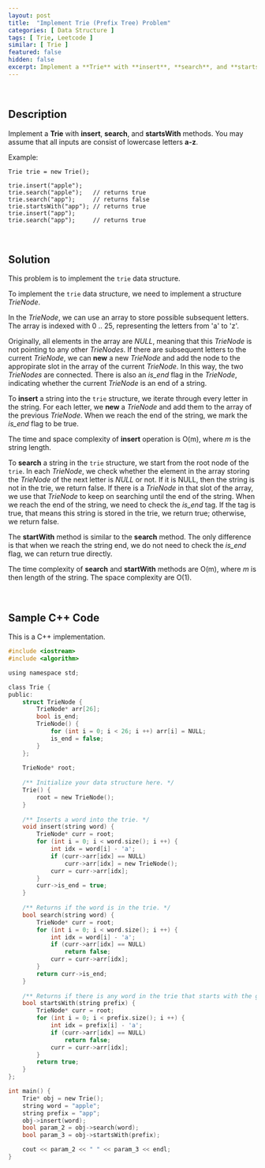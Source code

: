 ```yaml
---
layout: post
title:  "Implement Trie (Prefix Tree) Problem"
categories: [ Data Structure ]
tags: [ Trie, Leetcode ]
similar: [ Trie ]
featured: false
hidden: false
excerpt: Implement a **Trie** with **insert**, **search**, and **startsWith** methods. You may assume that all inputs are consist of lowercase letters **a-z**.
---
```


<br />

## Description

Implement a **Trie** with **insert**, **search**, and **startsWith** methods. You may assume that all inputs are consist of lowercase letters **a-z**.


Example: 
```
Trie trie = new Trie();

trie.insert("apple");
trie.search("apple");   // returns true
trie.search("app");     // returns false
trie.startsWith("app"); // returns true
trie.insert("app");   
trie.search("app");     // returns true
```

<br />

## Solution

This problem is to implement the `trie` data structure. 

To implement the `trie` data structure, we need to implement a structure *TrieNode*. 

In the *TrieNode*, we can use an array to store possible subsequent letters. The array is indexed with 0 .. 25, representing the letters from 'a' to 'z'.

Originally, all elements in the array are *NULL*, meaning that this *TrieNode* is not pointing to any other *TrieNodes*. If there are subsequent letters to the current *TrieNode*, we can **new** a new *TrieNode* and add the node to the appropirate slot in the array of the current *TrieNode*. In this way, the two *TrieNodes* are connected. There is also an *is_end* flag in the *TrieNode*, indicating whether the current *TrieNode* is an end of a string.

To **insert** a string into the `trie` structure, we iterate through every letter in the string. For each letter, we **new** a *TrieNode* and add them to the array of the previous *TrieNode*. When we reach the end of the string, we mark the *is_end* flag to be true.

The time and space complexity of **insert** operation is O(m), where *m* is the string length.

To **search** a string in the `trie` structure, we start from the root node of the `trie`. In each *TrieNode*, we check whether the element in the array storing the *TrieNode* of the next letter is *NULL* or not. If it is NULL, then the string is not in the trie, we return false. If there is a *TrieNode* in that slot of the array, we use that *TrieNode* to keep on searching until the end of the string. When we reach the end of the string, we need to check the *is_end* tag. If the tag is true, that means this string is stored in the trie, we return true; otherwise, we return false.

The **startWith** method is similar to the **search** method. The only difference is that when we reach the string end, we do not need to check the *is_end* flag, we can return true directly.

The time complexity of **search** and **startWith** methods are O(m), where *m* is then length of the string. The space complexity are O(1).


<br />

## Sample C++ Code

This is a C++ implementation.

```c
#include <iostream>
#include <algorithm>

using namespace std;

class Trie {
public:
    struct TrieNode {
        TrieNode* arr[26];
        bool is_end;
        TrieNode() {
            for (int i = 0; i < 26; i ++) arr[i] = NULL;
            is_end = false;
        }
    };
    
    TrieNode* root;
    
    /** Initialize your data structure here. */
    Trie() {
        root = new TrieNode();
    }
    
    /** Inserts a word into the trie. */
    void insert(string word) {
        TrieNode* curr = root;
        for (int i = 0; i < word.size(); i ++) {
            int idx = word[i] - 'a';
            if (curr->arr[idx] == NULL)
                curr->arr[idx] = new TrieNode();
            curr = curr->arr[idx];
        }
        curr->is_end = true;
    }
    
    /** Returns if the word is in the trie. */
    bool search(string word) {
        TrieNode* curr = root;
        for (int i = 0; i < word.size(); i ++) {
            int idx = word[i] - 'a';
            if (curr->arr[idx] == NULL)
                return false;
            curr = curr->arr[idx];
        }
        return curr->is_end;
    }
    
    /** Returns if there is any word in the trie that starts with the given prefix. */
    bool startsWith(string prefix) {
        TrieNode* curr = root;
        for (int i = 0; i < prefix.size(); i ++) {
            int idx = prefix[i] - 'a';
            if (curr->arr[idx] == NULL)
                return false;
            curr = curr->arr[idx];
        }
        return true;
    }
};

int main() {
    Trie* obj = new Trie();
    string word = "apple";
    string prefix = "app";
    obj->insert(word);
    bool param_2 = obj->search(word);
    bool param_3 = obj->startsWith(prefix);

    cout << param_2 << " " << param_3 << endl;
}
```
